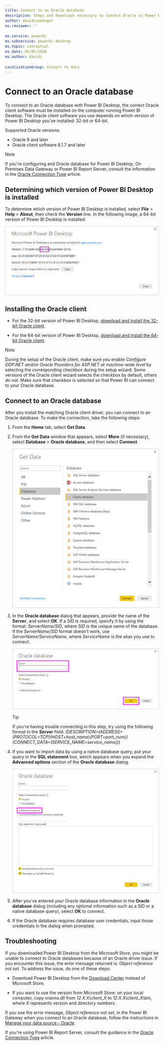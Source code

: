 ```yaml
---
title: Connect to an Oracle database
description: Steps and downloads necessary to connect Oracle to Power BI Desktop
author: davidiseminger
ms.reviewer: ''

ms.service: powerbi
ms.subservice: powerbi-desktop
ms.topic: conceptual
ms.date: 05/05/2020
ms.author: davidi

LocalizationGroup: Connect to data
---
```

# Connect to an Oracle database
To connect to an Oracle database with Power BI Desktop, the correct Oracle client software must be installed on the computer running Power BI Desktop. The Oracle client software you use depends on which version of Power BI Desktop you've installed: 32-bit or 64-bit.

Supported Oracle versions: 
- Oracle 9 and later
- Oracle client software 8.1.7 and later

> [!NOTE]
> If you're configuring and Oracle database for Power BI Desktop, On Premises Data Gateway or Power BI Report Server, consult the information in the [Oracle Connection Type](https://docs.microsoft.com/sql/reporting-services/report-data/oracle-connection-type-ssrs?view=sql-server-ver15) article. 


## Determining which version of Power BI Desktop is installed
To determine which version of Power BI Desktop is installed, select **File** > **Help** > **About**, then check the **Version** line. In the following image, a 64-bit version of Power BI Desktop is installed:

![Power BI Desktop version](media/desktop-connect-oracle-database/connect-oracle-database_1.png)

## Installing the Oracle client
- For the 32-bit version of Power BI Desktop, [download and install the 32-bit Oracle client](https://www.oracle.com/technetwork/topics/dotnet/utilsoft-086879.html).

- For the 64-bit version of Power BI Desktop, [download and install the 64-bit Oracle client](https://www.oracle.com/database/technologies/odac-downloads.html).

> [!NOTE]
> During the setup of the Oracle client, make sure you enable *Configure ODP.NET and/or Oracle Providers for ASP.NET at machine-wide level* by selecting the corresponding checkbox during the setup wizard. Some versions of the Oracle client wizard selects the checkbox by default, others do not. Make sure that checkbox is selected so that Power BI can connect to your Oracle database.

## Connect to an Oracle database
After you install the matching Oracle client driver, you can connect to an Oracle database. To make the connection, take the following steps:

1. From the **Home** tab, select **Get Data**. 

2. From the **Get Data** window that appears, select **More** (if necessary), select **Database** > **Oracle database**, and then select **Connect**.
   
   ![Oracle database connect](media/desktop-connect-oracle-database/connect-oracle-database_2.png)
2. In the **Oracle database** dialog that appears, provide the name of the **Server**, and select **OK**. If a SID is required, specify it by using the format: *ServerName/SID*, where *SID* is the unique name of the database. If the *ServerName/SID* format doesn't work, use *ServerName/ServiceName*, where *ServiceName* is the alias you use to connect.


   ![Enter Oracle server name](media/desktop-connect-oracle-database/connect-oracle-database_3.png)

   > [!TIP]
   > If you're having trouble connecting in this step, try using the following format in the **Server** field: *(DESCRIPTION=(ADDRESS=(PROTOCOL=TCP)(HOST=host_name)(PORT=port_num))(CONNECT_DATA=(SERVICE_NAME=service_name)))*
   
3. If you want to import data by using a native database query, put your query in the **SQL statement** box, which appears when you expand the **Advanced options** section of the **Oracle database** dialog.
   
   ![Expand Advanced options](media/desktop-connect-oracle-database/connect-oracle-database_4.png)
4. After you've entered your Oracle database information in the **Oracle database** dialog (including any optional information such as a SID or a native database query), select **OK** to connect.
5. If the Oracle database requires database user credentials, input those credentials in the dialog when prompted.


## Troubleshooting

If you downloaded Power BI Desktop from the Microsoft Store, you might be unable to connect to Oracle databases because of an Oracle driver issue. If you encounter this issue, the error message returned is: *Object reference not set*. To address the issue, do one of these steps:

* Download Power BI Desktop from the [Download Center](https://www.microsoft.com/download/details.aspx?id=58494) instead of Microsoft Store.

* If you want to use the version from Microsoft Store: on your local computer, copy oraons.dll from _12.X.X\client_X_ to _12.X.X\client_X\bin_, where _X_ represents version and directory numbers.

If you see the error message, *Object reference not set*, in the Power BI Gateway when you connect to an Oracle database, follow the instructions in [Manage your data source - Oracle](service-gateway-onprem-manage-oracle.md).

If you're using Power BI Report Server, consult the guidance in the [Oracle Connection Type](https://docs.microsoft.com/sql/reporting-services/report-data/oracle-connection-type-ssrs?view=sql-server-ver15) article.
